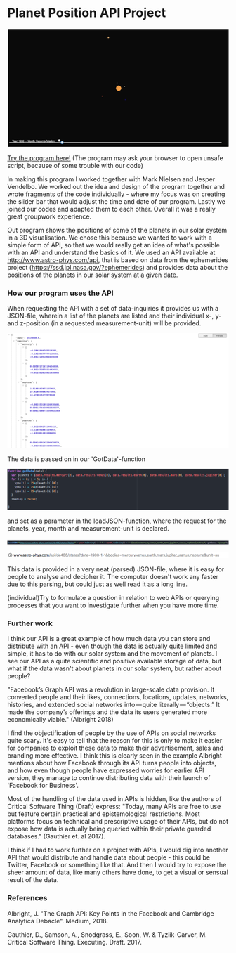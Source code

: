 <h1>Planet Position API Project</h1>

![ScreenShot](https://github.com/ThomasMatthiesen/AP2018/blob/master/mini_ex8/Screenshot.png)

[Try the program here!](https://cdn.rawgit.com/ThomasMatthiesen/AP2018/87abe12f/mini_ex8/mini_ex8/files/index.html)
(The program may ask your browser to open unsafe script, because of some trouble with our code)

In making this program I worked together with Mark Nielsen and Jesper Vendelbo. We worked out the idea and design of the program together and wrote fragments of the code individually - where my focus was on creating the slider bar that would adjust the time and date of our program. Lastly we joined our codes and adapted them to each other. Overall it was a really great groupwork experience.

Out program shows the positions of some of the planets in our solar system in a 3D visualisation. We chose this because we wanted to work with a simple form of API, so that we would really get an idea of what's possible with an API and understand the basics of it. We used an API available at http://www.astro-phys.com/api, that is based on data from the ephemerides project (https://ssd.jpl.nasa.gov/?ephemerides) and provides data about the positions of the planets in our solar system at a given date. 


<h3>How our program uses the API</h3>

When requesting the API with a set of data-inquiries it provides us with a JSON-file, wherein a list of the planets are listed and their individual x-, y- and z-position (in a requested measurement-unit) will be provided.

![ScreenShot](https://github.com/ThomasMatthiesen/AP2018/blob/master/mini_ex8/JSONfile.png)

The data is passed on in our 'GotData'-function 

![ScreenShot](https://github.com/ThomasMatthiesen/AP2018/blob/master/mini_ex8/GotData.png)

and set as a parameter in the loadJSON-function, where the request for the planets, year, month and measurement-unit is declared.

![ScreenShot](https://github.com/ThomasMatthiesen/AP2018/blob/master/mini_ex8/JSONURL.png)

![ScreenShot](https://github.com/ThomasMatthiesen/AP2018/blob/master/mini_ex8/URL.png)

This data is provided in a very neat (parsed) JSON-file, where it is easy for people to analyse and decipher it. The computer doesn't work any faster due to this parsing, but could just as well read it as a long line.


(individual)Try to formulate a question in relation to web APIs or querying processes that you want to investigate further when you have more time.


<h3>Further work</h3>
I think our API is a great example of how much data you can store and distribute with an API - even though the data is actually quite limited and simple, it has to do with our solar system and the movement of planets. I see our API as a quite scientific and positive available storage of data, but what if the data wasn't about planets in our solar system, but rather about people?

"Facebook’s Graph API was a revolution in large-scale data provision. It converted people and their likes, connections, locations, updates, networks, histories, and extended social networks into — quite literally — “objects.” It made the company’s offerings and the data its users generated more economically viable." (Albright 2018)

I find the objectification of people by the use of APIs on social networks quite scary. It's easy to tell that the reason for this is only to make it easier for companies to exploit these data to make their advertisement, sales and branding more effective. I think this is clearly seen in the example Albright mentions about how Facebook through its API turns people into objects, and how even though people have expressed worries for earlier API version, they manage to continue distributing data  with their launch of 'Facebook for Business'.

Most of the handling of the data used in APIs is hidden, like the authors of Critical Software Thing (Draft) express: 
"Today, many APIs are free to use but feature certain practical and epistemological restrictions. Most platforms focus on technical and prescriptive usage of their APIs, but do not expose how data is actually being queried within their private guarded databases." (Gauthier et. al 2017).

I think if I had to work further on a project with APIs, I would dig into another API that would distribute and handle data about people - this could be Twitter, Facebook or something like that. And then I would try to expose the sheer amount of data, like many others have done, to get a visual or sensual result of the data.


<h3>References</h3>

Albright, J. "The Graph API: Key Points in the Facebook and Cambridge Analytica Debacle". Medium, 2018. 

Gauthier, D., Samson, A., Snodgrass, E., Soon, W. & Tyzlik-Carver, M. Critical Software Thing. Executing. Draft. 2017. 
